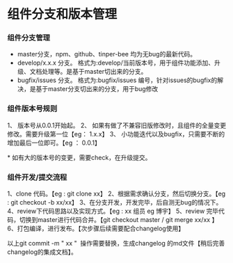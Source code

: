 
# 组件分支和版本管理

### 组件分支管理

- master分支，npm、github、tinper-bee 均为无bug的最新代码。
- develop/x.x.x 分支。 格式为:develop/当前版本号，用于组件功能添加、升级、文档处理等。是基于master切出来的分支。
- bugfix/issues 分支。 格式为:bugfix/issues 编号，针对issues的bugfix的解决，是基于master分支切出来的分支，用于bug修改

### 组件版本号规则

1、 版本号从0.0.1开始起。
2、 如果有做了不兼容旧版修改时，且组件的全量变更修改。需要升级第一位【eg： 1.x.x】
3、 小功能迭代以及bugfix，只需要不断的增加最后一位即可。【eg ： 0.0.1】

 * 如有大的版本号的变更，需要check，在升级提交。

### 组件开发/提交流程

1、clone 代码。【eg : git clone xx】
2、根据需求确认分支，然后切换分支。【eg : git checkout -b xx/xx】
3、在分支开发，开发完毕，后自测无bug的情况下。
4、review下代码思路以及实现方式。【eg : xx 组员 eg 博宇】
5、review 完毕代码，切换到master进行代码合并。【git checkout master / git merge xx/xx 】
6、打包编译，进行发布。【次步骤后续需要配合changelog使用】

以上git commit -m " xx "  操作需要替换，生成changelog 的md文件【稍后完善changelog的集成文档】。
